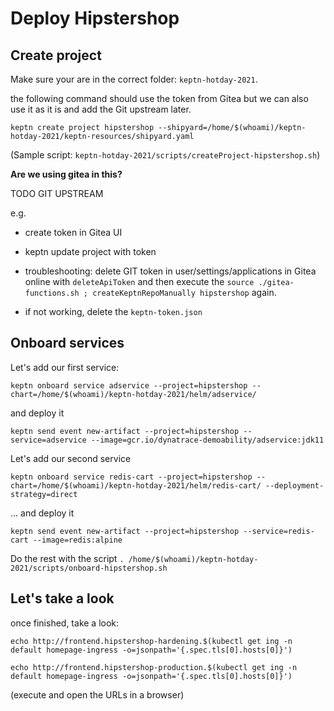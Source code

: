 # Deploy Hipstershop

## Create project 

Make sure your are in the correct folder: `keptn-hotday-2021`.

the following command should use the token from Gitea but we can also use it as it is and add the Git upstream later.
```
keptn create project hipstershop --shipyard=/home/$(whoami)/keptn-hotday-2021/keptn-resources/shipyard.yaml
```

(Sample script:  `keptn-hotday-2021/scripts/createProject-hipstershop.sh`)

**Are we using gitea in this?**

TODO GIT UPSTREAM

e.g.
- create token in Gitea UI
- keptn update project with token


- troubleshooting: delete GIT token in user/settings/applications in Gitea online with `deleteApiToken` and then execute the `source ./gitea-functions.sh ; createKeptnRepoManually hipstershop` again.
- if not working, delete the `keptn-token.json`

## Onboard services


Let's add our first service:

```
keptn onboard service adservice --project=hipstershop --chart=/home/$(whoami)/keptn-hotday-2021/helm/adservice/
```

and deploy it

```
keptn send event new-artifact --project=hipstershop --service=adservice --image=gcr.io/dynatrace-demoability/adservice:jdk11
```

Let's add our second service

```
keptn onboard service redis-cart --project=hipstershop --chart=/home/$(whoami)/keptn-hotday-2021/helm/redis-cart/ --deployment-strategy=direct
```

... and deploy it

```
keptn send event new-artifact --project=hipstershop --service=redis-cart --image=redis:alpine
```


Do the rest with the script `. /home/$(whoami)/keptn-hotday-2021/scripts/onboard-hipstershop.sh`


## Let's take a look

once finished, take a look:

```
echo http://frontend.hipstershop-hardening.$(kubectl get ing -n default homepage-ingress -o=jsonpath='{.spec.tls[0].hosts[0]}')

echo http://frontend.hipstershop-production.$(kubectl get ing -n default homepage-ingress -o=jsonpath='{.spec.tls[0].hosts[0]}')
```

(execute and open the URLs in a browser)